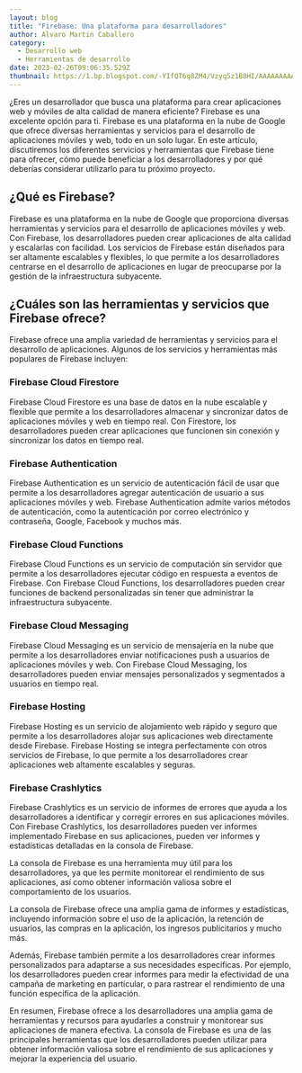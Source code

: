 ```yaml
---
layout: blog
title: "Firebase: Una plataforma para desarrolladores"
author: Alvaro Martin Caballero
category:
  - Desarrollo web
  - Herramientas de desarrollo
date: 2023-02-26T09:06:35.529Z
thumbnail: https://1.bp.blogspot.com/-YIfQT6q8ZM4/Vzyq5z1B8HI/AAAAAAAAAAc/UmWSSMLKtKgtH7CACElUp12zXkrPK5UoACLcB/s1600/image00.png
---
```

¿Eres un desarrollador que busca una plataforma para crear aplicaciones web y móviles de alta calidad de manera eficiente? Firebase es una excelente opción para ti. Firebase es una plataforma en la nube de Google que ofrece diversas herramientas y servicios para el desarrollo de aplicaciones móviles y web, todo en un solo lugar. En este artículo, discutiremos los diferentes servicios y herramientas que Firebase tiene para ofrecer, cómo puede beneficiar a los desarrolladores y por qué deberías considerar utilizarlo para tu próximo proyecto.

## ¿Qué es Firebase?

Firebase es una plataforma en la nube de Google que proporciona diversas herramientas y servicios para el desarrollo de aplicaciones móviles y web. Con Firebase, los desarrolladores pueden crear aplicaciones de alta calidad y escalarlas con facilidad. Los servicios de Firebase están diseñados para ser altamente escalables y flexibles, lo que permite a los desarrolladores centrarse en el desarrollo de aplicaciones en lugar de preocuparse por la gestión de la infraestructura subyacente.

## ¿Cuáles son las herramientas y servicios que Firebase ofrece?

Firebase ofrece una amplia variedad de herramientas y servicios para el desarrollo de aplicaciones. Algunos de los servicios y herramientas más populares de Firebase incluyen:

### Firebase Cloud Firestore

Firebase Cloud Firestore es una base de datos en la nube escalable y flexible que permite a los desarrolladores almacenar y sincronizar datos de aplicaciones móviles y web en tiempo real. Con Firestore, los desarrolladores pueden crear aplicaciones que funcionen sin conexión y sincronizar los datos en tiempo real.

### Firebase Authentication

Firebase Authentication es un servicio de autenticación fácil de usar que permite a los desarrolladores agregar autenticación de usuario a sus aplicaciones móviles y web. Firebase Authentication admite varios métodos de autenticación, como la autenticación por correo electrónico y contraseña, Google, Facebook y muchos más.

### Firebase Cloud Functions

Firebase Cloud Functions es un servicio de computación sin servidor que permite a los desarrolladores ejecutar código en respuesta a eventos de Firebase. Con Firebase Cloud Functions, los desarrolladores pueden crear funciones de backend personalizadas sin tener que administrar la infraestructura subyacente.

### Firebase Cloud Messaging

Firebase Cloud Messaging es un servicio de mensajería en la nube que permite a los desarrolladores enviar notificaciones push a usuarios de aplicaciones móviles y web. Con Firebase Cloud Messaging, los desarrolladores pueden enviar mensajes personalizados y segmentados a usuarios en tiempo real.

### Firebase Hosting

Firebase Hosting es un servicio de alojamiento web rápido y seguro que permite a los desarrolladores alojar sus aplicaciones web directamente desde Firebase. Firebase Hosting se integra perfectamente con otros servicios de Firebase, lo que permite a los desarrolladores crear aplicaciones web altamente escalables y seguras.

### Firebase Crashlytics

Firebase Crashlytics es un servicio de informes de errores que ayuda a los desarrolladores a identificar y corregir errores en sus aplicaciones móviles. Con Firebase Crashlytics, los desarrolladores pueden ver informes implementado Firebase en sus aplicaciones, pueden ver informes y estadísticas detalladas en la consola de Firebase.

La consola de Firebase es una herramienta muy útil para los desarrolladores, ya que les permite monitorear el rendimiento de sus aplicaciones, así como obtener información valiosa sobre el comportamiento de los usuarios.

La consola de Firebase ofrece una amplia gama de informes y estadísticas, incluyendo información sobre el uso de la aplicación, la retención de usuarios, las compras en la aplicación, los ingresos publicitarios y mucho más.

Además, Firebase también permite a los desarrolladores crear informes personalizados para adaptarse a sus necesidades específicas. Por ejemplo, los desarrolladores pueden crear informes para medir la efectividad de una campaña de marketing en particular, o para rastrear el rendimiento de una función específica de la aplicación.

En resumen, Firebase ofrece a los desarrolladores una amplia gama de herramientas y recursos para ayudarles a construir y monitorear sus aplicaciones de manera efectiva. La consola de Firebase es una de las principales herramientas que los desarrolladores pueden utilizar para obtener información valiosa sobre el rendimiento de sus aplicaciones y mejorar la experiencia del usuario.